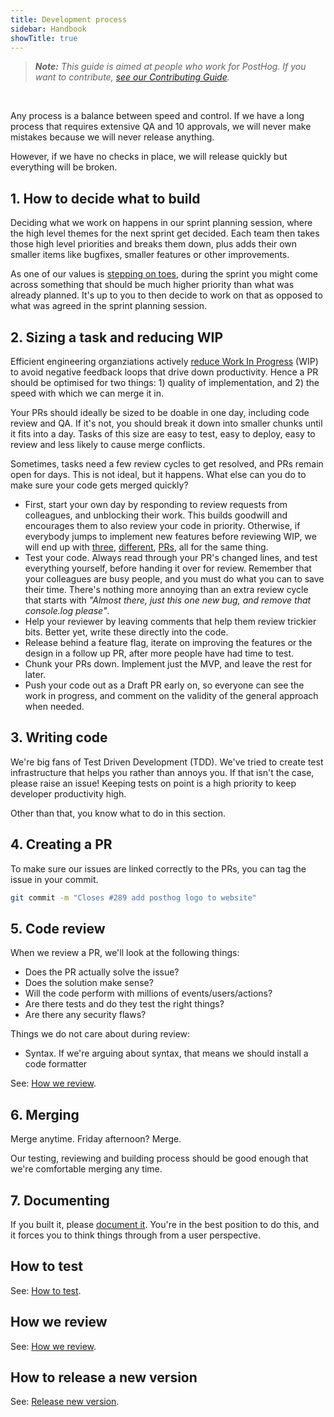 ```yaml
---
title: Development process
sidebar: Handbook
showTitle: true
---
```


> _**Note:** This guide is aimed at people who work for PostHog. If you want to contribute, [see our Contributing Guide](/docs/contributing)._

<br />

Any process is a balance between speed and control. If we have a long process that requires extensive QA and 10 approvals, we will never make mistakes because we will never release anything.

However, if we have no checks in place, we will release quickly but everything will be broken.


## 1. How to decide what to build

Deciding what we work on happens in our sprint planning session, where the high level themes for the next sprint get decided. Each team then takes those high level priorities and breaks them down, plus adds their own smaller items like bugfixes, smaller features or other improvements.

As one of our values is [stepping on toes](/handbook/company/values#step-on-toes), during the sprint you might come across something that should be much higher priority than what was already planned. It's up to you to then decide to work on that as opposed to what was agreed in the sprint planning session.

## 2. Sizing a task and reducing WIP

Efficient engineering organziations actively [reduce Work In Progress](https://loom.com/share/5efceb288b634a449041918bdba08202) (WIP) to avoid negative feedback loops that drive down productivity. Hence a PR should be optimised for two things: 1) quality of implementation, and 2) the speed with which we can merge it in.

Your PRs should ideally be sized to be doable in one day, including code review and QA. If it's not, you should break it down into smaller chunks until it fits into a day. Tasks of this size are easy to test, easy to deploy, easy to review and less likely to cause merge conflicts. 

Sometimes, tasks need a few review cycles to get resolved, and PRs remain open for days. This is not ideal, but it happens. What else can you do to make sure your code gets merged quickly? 

- First, start your own day by responding to review requests from colleagues, and unblocking their work. This builds goodwill and encourages them to also review your code in priority. Otherwise, if everybody jumps to implement new features before reviewing WIP, we will end up with [three](https://github.com/PostHog/posthog/pull/6717), [different](https://github.com/PostHog/posthog/pull/6722), [PRs](https://github.com/PostHog/posthog/pull/6766), all for the same thing.
- Test your code. Always read through your PR's changed lines, and test everything yourself, before handing it over for review. Remember that your colleagues are busy people, and you must do what you can to save their time. There's nothing more annoying than an extra review cycle that starts with *"Almost there, just this one new bug, and remove that console.log please"*.
- Help your reviewer by leaving comments that help them review trickier bits. Better yet, write these directly into the code.
- Release behind a feature flag, iterate on improving the features or the design in a follow up PR, after more people have had time to test.
- Chunk your PRs down. Implement just the MVP, and leave the rest for later.
- Push your code out as a Draft PR early on, so everyone can see the work in progress, and comment on the validity of the general approach when needed.


## 3. Writing code

We're big fans of Test Driven Development (TDD). We've tried to create test infrastructure that helps you rather than annoys you. If that isn't the case, please raise an issue! Keeping tests on point is a high priority to keep developer productivity high.

Other than that, you know what to do in this section.

## 4. Creating a PR

To make sure our issues are linked correctly to the PRs, you can tag the issue in your commit.

```bash
git commit -m "Closes #289 add posthog logo to website"
```

## 5. Code review

When we review a PR, we'll look at the following things:
- Does the PR actually solve the issue?
- Does the solution make sense?
- Will the code perform with millions of events/users/actions?
- Are there tests and do they test the right things?
- Are there any security flaws?

Things we do not care about during review:
- Syntax. If we're arguing about syntax, that means we should install a code formatter

See: [How we review](/handbook/engineering/how-we-review).

## 6. Merging

Merge anytime. Friday afternoon? Merge.

Our testing, reviewing and building process should be good enough that we're comfortable merging any time.

## 7. Documenting

If you built it, please [document it](https://posthog.com/docs). You're in the best position to do this, and it forces you to think things through from a user perspective.

## How to test

See: [How to test](/docs/contributing#testing).

## How we review

See: [How we review](/handbook/engineering/how-we-review).

## How to release a new version 

See: [Release new version](/handbook/engineering/release-new-version).
